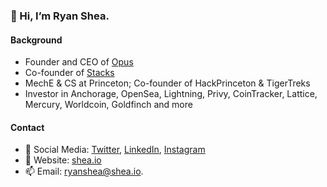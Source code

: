 ### 👋 Hi, I’m Ryan Shea.

#### Background

- Founder and CEO of [Opus](https://www.opuswallet.com/)
- Co-founder of [Stacks](https://www.stacks.co/)
- MechE & CS at Princeton; Co-founder of HackPrinceton & TigerTreks
- Investor in Anchorage, OpenSea, Lightning, Privy, CoinTracker, Lattice, Mercury, Worldcoin, Goldfinch and more

#### Contact

- 🐤 Social Media: [Twitter](https://twitter.com/ryaneshea), [LinkedIn](https://www.linkedin.com/in/ryaneshea/), [Instagram](https://www.instagram.com/ryaneshea/)
- 🔗 Website: [shea.io](https://www.shea.io/)
- 📫 Email: [ryanshea@shea.io](mailto:ryanshea@shea.io).
